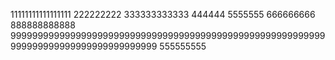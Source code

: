 11111111111111111
222222222
333333333333
444444
5555555
666666666
888888888888
9999999999999999999999999999999999999999999999999999999999999999999999999999999999999
555555555
